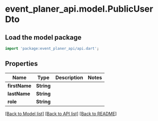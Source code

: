 # event_planer_api.model.PublicUserDto

## Load the model package
```dart
import 'package:event_planer_api/api.dart';
```

## Properties
Name | Type | Description | Notes
------------ | ------------- | ------------- | -------------
**firstName** | **String** |  | 
**lastName** | **String** |  | 
**role** | **String** |  | 

[[Back to Model list]](../README.md#documentation-for-models) [[Back to API list]](../README.md#documentation-for-api-endpoints) [[Back to README]](../README.md)


